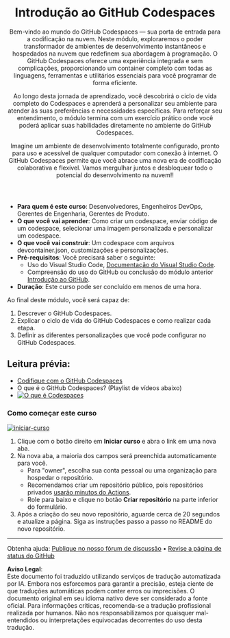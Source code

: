 <header>

# Introdução ao GitHub Codespaces

Bem-vindo ao mundo do GitHub Codespaces — sua porta de entrada para a codificação na nuvem. Neste módulo, exploraremos o poder transformador de ambientes de desenvolvimento instantâneos e hospedados na nuvem que redefinem sua abordagem à programação. O GitHub Codespaces oferece uma experiência integrada e sem complicações, proporcionando um container completo com todas as linguagens, ferramentas e utilitários essenciais para você programar de forma eficiente.

Ao longo desta jornada de aprendizado, você descobrirá o ciclo de vida completo do Codespaces e aprenderá a personalizar seu ambiente para atender às suas preferências e necessidades específicas. Para reforçar seu entendimento, o módulo termina com um exercício prático onde você poderá aplicar suas habilidades diretamente no ambiente do GitHub Codespaces.

Imagine um ambiente de desenvolvimento totalmente configurado, pronto para uso e acessível de qualquer computador com conexão à internet. O GitHub Codespaces permite que você abrace uma nova era de codificação colaborativa e flexível. Vamos mergulhar juntos e desbloquear todo o potencial do desenvolvimento na nuvem!!

</header>


- **Para quem é este curso**: Desenvolvedores, Engenheiros DevOps, Gerentes de Engenharia, Gerentes de Produto.
- **O que você vai aprender**: Como criar um codespace, enviar código de um codespace, selecionar uma imagem personalizada e personalizar um codespace.
- **O que você vai construir**: Um codespace com arquivos devcontainer.json, customizações e personalizações.
- **Pré-requisitos**: Você precisará saber o seguinte:
  - Uso do Visual Studio Code, [Documentação do Visual Studio Code](https://code.visualstudio.com/docs).
  - Compreensão do uso do GitHub ou conclusão do módulo anterior [Introdução ao GitHub](https://github.com/microsoft/mastering-github-copilot-for-dotnet-csharp-developers/blob/main/01-Introduction-to-GitHub/README.md).
- **Duração**: Este curso pode ser concluído em menos de uma hora.

Ao final deste módulo, você será capaz de:

1. Descrever o GitHub Codespaces.
2. Explicar o ciclo de vida do GitHub Codespaces e como realizar cada etapa.
3. Definir as diferentes personalizações que você pode configurar no GitHub Codespaces.


## Leitura prévia: 

- [Codifique com o GitHub Codespaces](https://learn.microsoft.com/training/modules/code-with-github-codespaces/)
- O que é o GitHub Codespaces? (Playlist de vídeos abaixo)
- [![O que é Codespaces](https://img.youtube.com/vi/ozuDPmcC1io/0.jpg)](https://www.youtube.com/watch?v=ozuDPmcC1io&list=PLmsFUfdnGr3wTl-NCblzcrEv2lFSX975-)



### Como começar este curso

<!-- Para iniciar o curso, execute em JavaScript:
'https://github.com/new?' + new URLSearchParams({
  template_owner: 'skills',
  template_name: 'code-with-codespaces',
  owner: '@me',
  name: 'skills-code-with-codespaces',
  description: 'Meu repositório clonado',
  visibility: 'public',
}).toString()
-->

[![iniciar-curso](https://user-images.githubusercontent.com/1221423/235727646-4a590299-ffe5-480d-8cd5-8194ea184546.svg)](https://github.com/new?template_owner=skills&template_name=code-with-codespaces&owner=%40me&name=skills-code-with-codespaces&description=My+clone+repository&visibility=public)

1. Clique com o botão direito em **Iniciar curso** e abra o link em uma nova aba.
2. Na nova aba, a maioria dos campos será preenchida automaticamente para você.
   - Para "owner", escolha sua conta pessoal ou uma organização para hospedar o repositório.
   - Recomendamos criar um repositório público, pois repositórios privados [usarão minutos do Actions](https://docs.github.com/billing/managing-billing-for-github-actions/about-billing-for-github-actions).
   - Role para baixo e clique no botão **Criar repositório** na parte inferior do formulário.
3. Após a criação do seu novo repositório, aguarde cerca de 20 segundos e atualize a página. Siga as instruções passo a passo no README do novo repositório.

<footer>

<!--
  <<< Notas do autor: Rodapé >>>
  Adicione um link para obter suporte, página de status do GitHub, código de conduta, link da licença.
-->

---

Obtenha ajuda: [Publique no nosso fórum de discussão](https://github.com/orgs/skills/discussions/categories/introduction-to-github) • [Revise a página de status do GitHub](https://www.githubstatus.com/)

**Aviso Legal**:  
Este documento foi traduzido utilizando serviços de tradução automatizada por IA. Embora nos esforcemos para garantir a precisão, esteja ciente de que traduções automáticas podem conter erros ou imprecisões. O documento original em seu idioma nativo deve ser considerado a fonte oficial. Para informações críticas, recomenda-se a tradução profissional realizada por humanos. Não nos responsabilizamos por quaisquer mal-entendidos ou interpretações equivocadas decorrentes do uso desta tradução.
